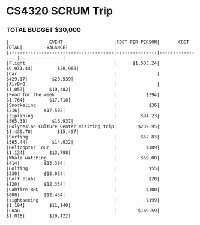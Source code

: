 # CS4320 SCRUM Trip			
			
### TOTAL BUDGET			$30,000

    |               EVENT                   |COST PER PERSON|       COST TOTAL|         BALANCE|
    |---------------------------------------|---------------|-----------------|----------------|
    |Flight                                 |      $1,505.24|        $9,031.44|         $20,969|
    |Car                                    |		        |          $429.17|         $20,539|
    |AirBnB	                                |               |           $1,057|         $19,482|
    |Food for the week	                    |           $294|	        $1,764|	        $17,718|
    |Snorkeling	                            |            $36|	          $216|	        $17,502|
    |Ziplining	                            |         $94.23|	       $565.38|	        $16,937|
    |Polynesian Culture Center visiting trip|	     $239.95|	     $1,439.70|	        $15,497|
    |Surfing	                            |         $62.83|	       $565.44|         $14,932|
    |Helicopter Tour	                    |           $189|	        $1,134|	        $13,798|
    |Whale watching	                        |         $69.00|	          $414|	        $13,384|
    |Golfing	                            |            $55|	          $330|	        $13,054|
    |Golf clubs	                            |            $20|	          $120|         $12,334|
    |Camfire BBQ	                        |           $100|	          $600|	        $12,454|
    |sightseeing	                        |           $199|	        $1,194|	        $11,140|
    |Luau	                                |        $169.59|	        $1,018|	        $10,122|